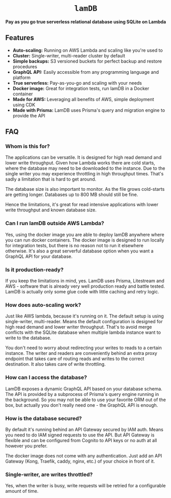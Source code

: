 <div align="center">
  <h1><code>lamDB</code></h1>

  <p>
    <strong>Pay as you go true serverless relational database using SQLite on Lambda</strong>
  </p>
</div>

## Features

- **Auto-scaling:** Running on AWS Lambda and scaling like you're used to
- **Cluster:** Single-writer, multi-reader cluster by default
- **Simple backups:** S3 versioned buckets for perfect backup and restore procedures
- **GraphQL API:** Easily accessible from any programming language and platform
- **True serverless:** Pay-as-you-go and scaling with your needs
- **Docker image:** Great for integration tests, run lamDB in a Docker container
- **Made for AWS:** Leveraging all benefits of AWS, simple deployment using CDK
- **Made with Prisma:** LamDB uses Prisma's query and migration engine to provide the API

## FAQ

### Whom is this for?

The applications can be versatile. It is designed for high read demand and lower write throughput.
Given how Lambda works there are cold starts, where the database may need to be downloaded to the instance. Due to the single writer you may experience throttling in high throughput times. That's sadly a limitation that is hard to get around.

The database size is also important to monitor. As the file grows cold-starts are getting longer.
Databases up to 800 MB should still be fine.

Hence the limitations, it's great for read intensive applications with lower write throughput and known database size.

### Can I run lamDB outside AWS Lambda?

Yes, using the docker image you are able to deploy lamDB anywhere where you can run docker containers.
The docker image is designed to run locally for integration tests, but there is no reason not to run it elsewhere otherwise.
It's also a great serverful database option when you want a GraphQL API for your database.

### Is it production-ready?

If you keep the limitations in mind, yes. LamDB uses Prisma, Litestream and AWS - software that is already very well production ready and battle tested. LamDB is actually only some glue code with little caching and retry logic.

### How does auto-scaling work?

Just like AWS lambda, because it's running on it. The default setup is using single-writer, multi-reader.
Means the default configuration is designed for high read demand and lower writer throughput. That's to avoid merge conflicts with the SQLite database when multiple lambda instance want to write to the database.

You don't need to worry about redirecting your writes to reads to a certain instance. The writer and readers are conveniently behind an extra proxy endpoint that takes care of routing reads and writes to the correct destination. It also takes care of write throttling.

### How can I access the database?

LamDB exposes a dynamic GraphQL API based on your database schema. The API is provided by a subprocess of Prisma's query engine running in the background.
So you may not be able to use your favorite ORM out of the box, but actually you don't really need one - the GraphQL API is enough.

### How is the database secured?

By default it's running behind an API Gateway secured by IAM auth. Means you need to do IAM signed requests to use the API.
But API Gateway is flexible and can be configured from Cognito to API keys or no auth at all however you prefer.

The docker image does not come with any authentication. Just add an API Gateway (Kong, Traefik, caddy, nginx, etc.) of your choice in front of it.

### Single-writer, are writes throttled?

Yes, when the writer is busy, write requests will be retried for a configurable amount of time.
